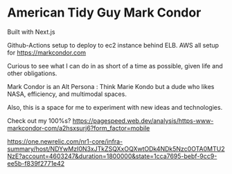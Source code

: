 # American Tidy Guy Mark Condor

Built with Next.js

Github-Actions setup to deploy to ec2 instance behind ELB.
AWS all setup for https://markcondor.com

Curious to see what I can do in as short of a time as possible, given life and other obligations.

Mark Condor is an Alt Persona : Think Marie Kondo but a dude who likes NASA, efficiency, and multimodal spaces.

Also, this is a space for me to experiment with new ideas and technologies.

Check out my 100%s?
https://pagespeed.web.dev/analysis/https-www-markcondor-com/a2hsxsurj6?form_factor=mobile

https://one.newrelic.com/nr1-core/infra-summary/host/NDYwMzI0N3xJTkZSQXxOQXwtODk4NDk5Nzc0OTA0MTU2NzE?account=4603247&duration=1800000&state=1cca7695-bebf-9cc9-ee5b-f839f2771e42

